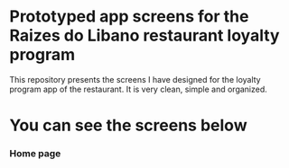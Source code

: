 # Prototyped app screens for the Raizes do Libano restaurant loyalty program
This repository presents the screens I have designed for the loyalty program app of the restaurant. It is very clean, simple and organized.

# You can see the screens below
### Home page
